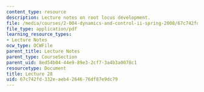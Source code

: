 ```yaml
---
content_type: resource
description: Lecture notes on root locus development.
file: /media/courses/2-004-dynamics-and-control-ii-spring-2008/67c742fd332eaeb4264676df87e9dc79_lecture_28.pdf
file_type: application/pdf
learning_resource_types:
- Lecture Notes
ocw_type: OCWFile
parent_title: Lecture Notes
parent_type: CourseSection
parent_uid: 8ed54b04-44e9-89e3-2cf7-3a4b3a0078c1
resourcetype: Document
title: Lecture 28
uid: 67c742fd-332e-aeb4-2646-76df87e9dc79
---
```

